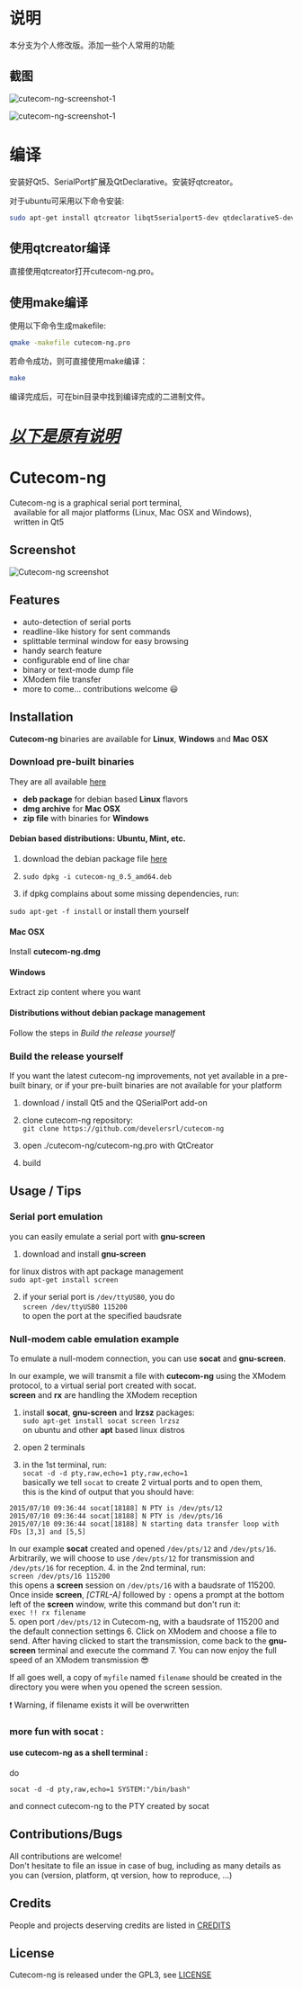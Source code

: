 # 说明

本分支为个人修改版。添加一些个人常用的功能

## 截图

![cutecom-ng-screenshot-1](doc/cutecom-ng-screenshot-1.png)

![cutecom-ng-screenshot-1](doc/cutecom-ng-screenshot-2.png)

# 编译

安装好Qt5、SerialPort扩展及QtDeclarative。安装好qtcreator。

对于ubuntu可采用以下命令安装:

```bash
sudo apt-get install qtcreator libqt5serialport5-dev qtdeclarative5-dev
```

## 使用qtcreator编译

直接使用qtcreator打开cutecom-ng.pro。

## 使用make编译

使用以下命令生成makefile:

```bash
qmake -makefile cutecom-ng.pro
```

若命令成功，则可直接使用make编译：

```bash
make
```

编译完成后，可在bin目录中找到编译完成的二进制文件。



# *<u>**以下是原有说明**</u>*



# Cutecom-ng #

Cutecom-ng is a graphical serial port terminal,<br>
&nbsp;&nbsp;available for all major platforms (Linux, Mac OSX and Windows),<br>
&nbsp;&nbsp;written in Qt5

## Screenshot

![Cutecom-ng screenshot](cutecom-ng.screenshot.png)
## Features

 - auto-detection of serial ports
 - readline-like history for sent commands
 - splittable terminal window for easy browsing
 - handy search feature
 - configurable end of line char
 - binary or text-mode dump file
 - XModem file transfer
 - more to come... contributions welcome :smiley:

## Installation

**Cutecom-ng** binaries are available for **Linux**, **Windows** and **Mac OSX**

### Download pre-built binaries

They are all available [here](https://github.com/develersrl/cutecom-ng/releases)

 - **deb package** for debian based **Linux** flavors
 - **dmg archive** for **Mac OSX**
 - **zip file** with binaries for **Windows**

#### Debian based distributions: Ubuntu, Mint, etc.

1. download the debian package file [here](https://github.com/develersrl/cutecom-ng/releases)

2. ```sudo dpkg -i cutecom-ng_0.5_amd64.deb``` <br>

3. if dpkg complains about some missing dependencies, run:

```sudo apt-get -f install```
or install them yourself

#### Mac OSX

Install **cutecom-ng.dmg**

#### Windows

Extract zip content where you want


#### Distributions without debian package management

Follow the steps in *Build the release yourself*

### Build the release yourself

If you want the latest cutecom-ng improvements, not yet available in a pre-built binary, or if your pre-built binaries are not available for your platform

1. download / install Qt5 and the QSerialPort add-on

2. clone cutecom-ng repository:  
```git clone https://github.com/develersrl/cutecom-ng```

3. open ./cutecom-ng/cutecom-ng.pro with QtCreator
4. build

## Usage / Tips

### Serial port emulation

you can easily emulate a serial port with **gnu-screen**

 1. download and install **gnu-screen**

 for linux distros with apt package management<br>```sudo apt-get install screen```  

 2. if your serial port is `/dev/ttyUSB0`, you do  
```screen /dev/ttyUSB0 115200```<br>to open the port at the specified baudsrate

### Null-modem cable emulation example

To emulate a null-modem connection, you can use **socat** and
**gnu-screen**.

In our example, we will transmit a file with **cutecom-ng** using the XModem
protocol, to a virtual serial port created with socat.<br>**screen** and **rx**
are handling the XModem reception

 1. install **socat**, **gnu-screen** and **lrzsz** packages:<br>
 ```sudo apt-get install socat screen lrzsz```<br>on ubuntu and other **apt**
    based linux distros

 2. open 2 terminals

 3. in the 1st terminal, run:<br>
```socat -d -d pty,raw,echo=1 pty,raw,echo=1```<br>
basically we tell `socat` to create 2 virtual ports and to open them,<br>this is
the kind of output that you should have:
```
2015/07/10 09:36:44 socat[18188] N PTY is /dev/pts/12
2015/07/10 09:36:44 socat[18188] N PTY is /dev/pts/16
2015/07/10 09:36:44 socat[18188] N starting data transfer loop with FDs [3,3] and [5,5]
```
In our example **socat** created and opened
`/dev/pts/12` and `/dev/pts/16`.
Arbitrarily, we will choose to use `/dev/pts/12` for transmission and `/dev/pts/16` for reception.
 4. in the 2nd terminal, run:<br>```screen /dev/pts/16 115200```<br>
this opens a **screen** session on `/dev/pts/16` with a baudsrate of 115200.<br>
Once inside **screen**, *[CTRL-A]* followed by `:` opens a prompt at the bottom
left of the **screen** window, write this command but don't run it:<br>
```exec !! rx filename```<br>
 5. open port ```/dev/pts/12``` in Cutecom-ng, with a baudsrate of 115200 and the
default connection settings
 6. Click on XModem and choose a file to send. After having clicked to start the
transmission, come back to the **gnu-screen** terminal and execute the command
 7. You can now enjoy the full speed of an XModem transmission :sunglasses:

If all goes well, a copy of `myfile` named `filename` should be created in the
directory you were when you opened the screen session.

:exclamation: Warning, if filename exists it will be overwritten

### more fun with socat :

#### use cutecom-ng as a shell terminal :
do
```
socat -d -d pty,raw,echo=1 SYSTEM:"/bin/bash"
```
and connect cutecom-ng to the PTY created by socat

## Contributions/Bugs

All contributions are welcome!  
Don't hesitate to file an issue in case of bug, including as many details as you 
can (version, platform, qt version, how to reproduce, ...)

## Credits

People and projects deserving credits are listed in [CREDITS](./CREDITS)

## License

Cutecom-ng is released under the GPL3, see [LICENSE](./LICENSE)
